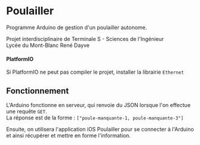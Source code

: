 # Poulailler

Programme Arduino de gestion d'un poulailler autonome.  

Projet interdisciplinaire de Terminale S - Sciences de l'Ingénieur  
Lycée du Mont-Blanc René Dayve

#### PlatformIO
Si PlatformIO ne peut pas compiler le projet, installer la librairie `Ethernet`

## Fonctionnement
L'Arduino fonctionne en serveur, qui renvoie du JSON lorsque l'on effectue
une requête `GET`.  
La réponse est de la forme : `["poule-manquante-1, poule-manquante-3"]`  

Ensuite, on utilisera l'application iOS Poulailler pour se connecter à l'Arduino
et ainsi récupérer et mettre en forme l'information.
